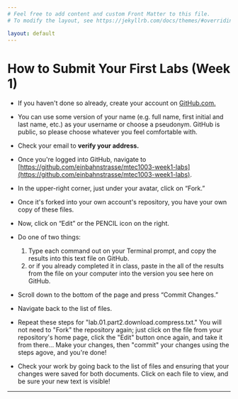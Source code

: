 ```yaml
---
# Feel free to add content and custom Front Matter to this file.
# To modify the layout, see https://jekyllrb.com/docs/themes/#overriding-theme-defaults

layout: default
---
```


# How to Submit Your First Labs (Week 1)

* If you haven't done so already, create your account on [GitHub.com.](http://github.com/)  
* You can use some version of your name (e.g. full name, first initial and last name, etc.) as your username or choose a pseudonym. GitHub is public, so please choose whatever you feel comfortable with.  
* Check your email to **verify your address.**  

* Once you're logged into GitHub, navigate to [https://github.com/einbahnstrasse/mtec1003-week1-labs](https://github.com/einbahnstrasse/mtec1003-week1-labs).  
* In the upper-right corner, just under your avatar, click on “Fork.”  
* Once it's forked into your own account's repository, you have your own copy of these files.  
* Now, click on “Edit” or the PENCIL icon on the right.  
* Do one of two things:  
  1. Type each command out on your Terminal prompt, and copy the results into this text file on GitHub.  
  2. or if you already completed it in class, paste in the all of the results from the file on your computer into the version you see here on GitHub.  
* Scroll down to the bottom of the page and press “Commit Changes.”  
* Navigate back to the list of files.  
* Repeat these steps for "lab.01.part2.download.compress.txt." You will not need to "Fork" the repository again; just click on the file from your repository's home page, click the "Edit" button once again, and take it from there... Make your changes, then "commit" your changes using the steps agove, and you're done!  
* Check your work by going back to the list of files and ensuring that your changes were saved for both documents. Click on each file to view, and be sure your new text is visible!   

* * *
